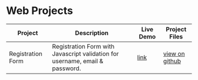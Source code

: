 # Web Projects

| Project | Description | Live Demo | Project Files |
| ------ | ------ | ------ | ------ |
| Registration Form | Registration Form with Javascript validation for username, email & password. | [link](https://swetankraj.github.io/web-projects/1-registration/) | [view on github](/1-registration) |
